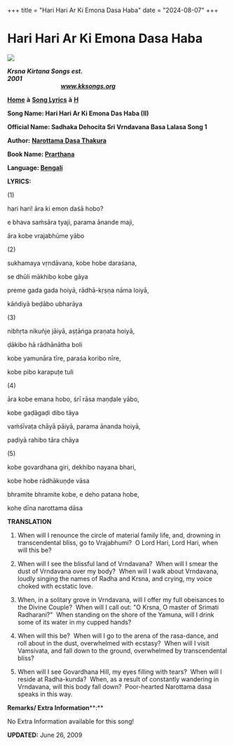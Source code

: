 +++
title = "Hari Hari Ar Ki Emona Dasa Haba"
date = "2024-08-07"
+++

# Hari Hari Ar Ki Emona Dasa Haba
**[![](http://kksongs.org/image_files/image002.jpg)](http://kksongs.org/)**

**_Krsna_** **_Kirtana Songs est. 2001_**                                                                                                                                                      **_www.kksongs.org_**

**[Home](http://kksongs.org/)** **à** **[Song Lyrics](http://kksongs.org/lyrics.html)** **à** **[H](http://kksongs.org/songs/song_h.html)**

**Song Name: Hari Hari Ar Ki Emona Das Haba (II)**

**Official Name: Sadhaka Dehocita Sri Vrndavana Basa Lalasa Song 1**

**Author:** [**Narottama** **Dasa Thakura**](http://kksongs.org/authors/list/narottama.html)

**Book Name: [Prarthana](http://kksongs.org/authors/prarthana.html)**

**Language: [Bengali](http://kksongs.org/language/list/bengali.html)**

**LYRICS:**

(1)

hari hari! āra ki emon daśā hobo?

e bhava saḿsāra tyaji, parama ānande maji,

āra kobe vrajabhūme yābo

(2)

sukhamaya vṛndāvana, kobe hobe daraśana,

se dhūli mākhibo kobe gāya

preme gada gada hoiyā, rādhā-kṛṣṇa nāma loiyā,

kāńdiyā beḍābo ubharāya

(3)

nibhṛta nikuñje jāiyā, aṣṭāńga praṇata hoiyā,

ḍākibo hā rādhānātha boli

kobe yamunāra tīre, paraśa koribo nīre,

kobe pibo karapuṭe tuli

(4)

āra kobe emana hobo, śrī rāsa maṇḍale yābo,

kobe gaḍāgaḍi dibo tāya

vaḿśīvaṭa chāyā pāiyā, parama ānanda hoiyā,

paḍiyā rahibo tāra chāya

(5)

kobe govardhana giri, dekhibo nayana bhari,

kobe hobe rādhākuṇḍe vāsa

bhramite bhramite kobe, e deho patana hobe,

kohe dīna narottama dāsa

**TRANSLATION**

1) When will I renounce the circle of material family life, and, drowning in transcendental bliss, go to Vrajabhumi?  O Lord Hari, Lord Hari, when will this be?

2) When will I see the blissful land of Vrndavana?  When will I smear the dust of Vrndavana over my body?  When will I walk about Vrndavana, loudly singing the names of Radha and Krsna, and crying, my voice choked with ecstatic love.

3) When, in a solitary grove in Vrndavana, will I offer my full obeisances to the Divine Couple?  When will I call out: "O Krsna, O master of Srimati Radharani?"  When standing on the shore of the Yamuna, will I drink some of its water in my cupped hands?

4) When will this be?  When will I go to the arena of the rasa\-dance, and roll about in the dust, overwhelmed with ecstasy?  When will I visit Vamsivata, and fall down to the ground, overwhelmed by transcendental bliss?

5) When will I see Govardhana Hill, my eyes filling with tears?  When will I reside at Radha-kunda?  When, as a result of constantly wandering in Vrndavana, will this body fall down?  Poor-hearted Narottama dasa speaks in this way.

**Remarks/ Extra Information****:**

No Extra Information available for this song!

**UPDATED:** June 26, 2009